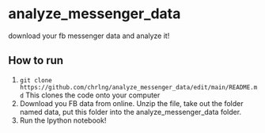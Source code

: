 # analyze_messenger_data
download your fb messenger data and analyze it!

## How to run 
1. `git clone https://github.com/chrlng/analyze_messenger_data/edit/main/README.md`
This clones the code onto your computer 
2. Download you FB data from online. Unzip the file, take out the folder named data, put this folder into the analyze_messenger_data folder.
3. Run the Ipython notebook!


